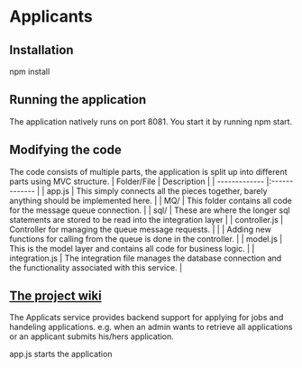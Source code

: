 # Applicants

## Installation
npm install

## Running the application
The application natively runs on port 8081.
You start it by running npm start.

## Modifying the code
The code consists of multiple parts, the application is split up into different parts using MVC structure.
| Folder/File        | Description          |
| ------------- |:------------- |
| app.js | This simply connects all the pieces together, barely anything should be implemented here. |
| MQ/ | This folder contains all code for the message queue connection. |
| sql/ | These are where the longer sql statements are stored to be read into the integration layer |
| controller.js | Controller for managing the queue message requests. |
| | Adding new functions for calling from the queue is done in the controller. |
| model.js  | This is the model layer and contains all code for business logic. |
| integration.js  | The integration file manages the database connection and the functionality associated with this service.  |
## [The project wiki](https://microrecruitment.github.io/)
The Applicats service provides backend support for applying for jobs and handeling applications. e.g. when an admin wants to retrieve all applications or an applicant submits his/hers application.

app.js starts the application
